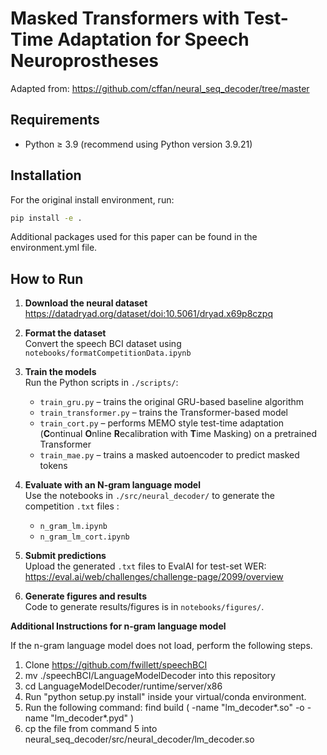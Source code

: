 # Masked Transformers with Test-Time Adaptation for Speech Neuroprostheses

Adapted from: https://github.com/cffan/neural_seq_decoder/tree/master

## Requirements
- Python ≥ 3.9 (recommend using Python version 3.9.21)

## Installation

For the original install environment, run: 

```bash
pip install -e . 
```

Additional packages used for this paper can be found in the environment.yml file.


## How to Run

1. **Download the neural dataset**  
   https://datadryad.org/dataset/doi:10.5061/dryad.x69p8czpq

2. **Format the dataset**  
   Convert the speech BCI dataset using `notebooks/formatCompetitionData.ipynb`

3. **Train the models**  
   Run the Python scripts in `./scripts/`:
   - `train_gru.py` – trains the original GRU-based baseline algorithm  
   - `train_transformer.py` – trains the Transformer-based model  
   - `train_cort.py` – performs MEMO style test-time adaptation (**C**ontinual **O**nline **R**ecalibration with **T**ime Masking) on a pretrained Transformer
   - `train_mae.py` – trains a masked autoencoder to predict masked tokens


4. **Evaluate with an N-gram language model**  
   Use the notebooks in `./src/neural_decoder/` to generate the competition `.txt` files :
   - `n_gram_lm.ipynb`  
   - `n_gram_lm_cort.ipynb`

5. **Submit predictions**  
   Upload the generated `.txt` files to EvalAI for test-set WER:  
   https://eval.ai/web/challenges/challenge-page/2099/overview

6. **Generate figures and results**  
   Code to generate results/figures is in `notebooks/figures/`.

**Additional Instructions for n-gram language model** 


If the n-gram language model does not load, perform the following steps.

1. Clone https://github.com/fwillett/speechBCI
2. mv ./speechBCI/LanguageModelDecoder into this repository
3. cd LanguageModelDecoder/runtime/server/x86
4. Run "python setup.py install" inside your virtual/conda environment. 
5. Run the following command: find build \( -name "lm_decoder*.so" -o -name "lm_decoder*.pyd" \)
6. cp the file from command 5 into neural_seq_decoder/src/neural_decoder/lm_decoder.so
